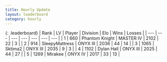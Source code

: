 ```yaml
---
title: Hourly Update
layout: leaderboard
category: hourly
---
```


{: .leaderboard}
| Rank | LV | Player | Division | Elo | Wins | Losses |
| --- | --- | --- | --- | --- | --- | --- |
| <span data-change="0">1</span> | 660 | <span title="ID: 742939">Phantom Knight</span> | MASTER IV | <span data-change="0">2102</span> | <span data-change="0">22</span> | <span data-change="0">3</span> |
| <span data-change="0">2</span> | 914 | <span title="ID: 153129">SleepyMattress</span> | ONYX III | <span data-change="0">2036</span> | <span data-change="0">44</span> | <span data-change="0">14</span> |
| <span data-change="0">3</span> | 1065 | <span title="ID: 402846">Sktima2</span> | ONYX III | <span data-change="0">2035</span> | <span data-change="0">9</span> | <span data-change="0">3</span> |
| <span data-change="3">4</span> | 1102 | <span title="ID: 174294">Dylan Hall</span> | ONYX III | <span data-change="34">2025</span> | <span data-change="5">44</span> | <span data-change="1">27</span> |
| <span data-change="-1">5</span> | 1269 | <span title="ID: 416373">Mirakee</span> | ONYX IV | <span data-change="0">2017</span> | <span data-change="0">33</span> | <span data-change="0">13</span> |